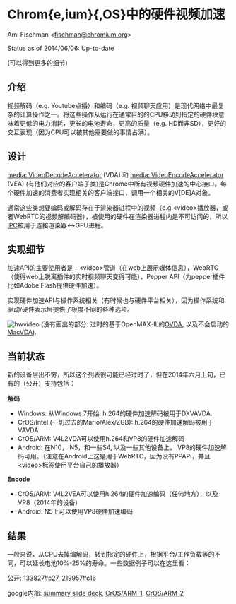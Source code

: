 # Chrom{e,ium}{,OS}中的硬件视频加速

Ami Fischman &lt;fischman@chromium.org&gt;

Status as of 2014/06/06: Up-to-date

(可以得到更多的细节)

## 介绍

视频解码（e.g. Youtube点播）和编码（e.g. 视频聊天应用）是现代网络中最复杂的计算操作之一。将这些操作从运行在通常目的的CPU移动到指定的硬件块意味着更低的电力消耗，更长的电池寿命，更高的质量（e.g. HD而非SD），更好的交互表现（因为CPU可以被其他需要做的事情占满）。

## 设计

[media::VideoDecodeAccelerator](https://code.google.com/p/chromium/codesearch#chromium/src/media/video/video_decode_accelerator.h&q=media::VideoDecodeAccelerator&sq=package:chromium&ct=rc&cd=1&l=21&dr=Ss) (VDA) 和 [media::VideoEncodeAccelerator](https://code.google.com/p/chromium/codesearch#chromium/src/media/video/video_encode_accelerator.h&l=23) (VEA) (有他们对应的客户端子类)是Chrome中所有视频硬件加速的中心接口。每个硬件加速的消费者实现相关的客户端接口，调用一个相关的V[DE]A对象。

通常这些类想要编码或解码存在于渲染器进程中的视频（e.g.&lt;video&gt;播放器，或者WebRTC的视频解编码器），被使用的硬件在渲染器进程内是不可访问的，所以[IPC](https://code.google.com/p/chromium/codesearch#chromium/src/content/common/gpu/gpu_messages.h&q=f:messages%5C.h%20acceleratedvideo&sq=package:chromium&type=cs&l=712)被用于连接渲染器<->GPU进程。

## 实现细节

加速API的主要使用者是：&lt;video&gt;管道（在web上展示媒体信息），WebRTC（使得web上脱离插件的实时视频聊天变得可能），Pepper API（为pepper插件比如Adobe Flash提供硬件加速）。

实现硬件加速API与操作系统相关（有时候也与硬件平台相关），因为操作系统和驱动/硬件表示层提供了极度不同的各种选项。


![hwvideo](../hwvideo.png)
(没有画出的部分: 过时的基于OpenMAX-IL的[OVDA](https://code.google.com/p/chromium/issues/detail?id=223194), 以及不会启动的[MacVDA](https://code.google.com/p/chromium/issues/detail?id=133828)).

## 当前状态
新的设备层出不穷，所以这个列表很可能已经过时了，但在2014年六月上旬，已有的（公开）支持包括：

**解码**
- Windows: 从Windows 7开始, h.264的硬件加速解码被用于DXVAVDA.
- CrOS/Intel (一切过去的Mario/Alex/ZGB): h.264的硬件加速解码被用于VAVDA
- CrOS/ARM: V4L2VDA可以使用h.264和VP8的硬件加速解码
- Android: 在N10， N5，和一些S4, 以及一些其他设备上， VP8的硬件加速解码可用。（注意在Android上这是用于WebRTC，因为没有PPAPI，并且&lt;video&gt;标签使用平台自己的播放器）

**Encode**
- CrOS/ARM: V4L2VEA可以使用h.264的硬件加速编码（任何地方），以及VP8（2014年的设备）
- Android: N5上可以使用VP8硬件加速编码

## 结果
一般来说，从CPU去掉编解码，转到指定的硬件上，根据平台/工作负载等的不同，可以延长电池10%-25%的寿命。一些数据例子可以在这里看：

公开:  [133827#c27](http://crbug.com/133827#c27), [219957#c16](https://code.google.com/p/chromium/issues/detail?id=219957#c16)

google内部: [summary slide deck](http://docs/presentation/d/1lhWy_gsAhDtnB5l3i2ND2rWhHgmgtV394WoVzlqevAE/edit#slide=id.g1c7d5a5cf_023), [CrOS/ARM-1](https://docs.google.com/a/google.com/spreadsheets/d/1tdAEvCVPKH6280EArYPHaE10HA0iFP0aypJGy4n26LM/edit#gid=0), [CrOS/ARM-2](http://docs/document/d/1fty8UzlwN0SzJlURfNbPysYZ1sj4VFaDpF0MV95HbNE/edit#)


